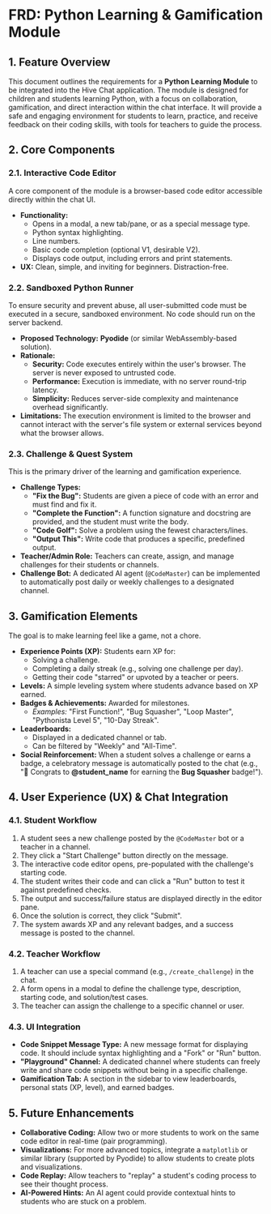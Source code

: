 
# FRD: Python Learning & Gamification Module

## 1. Feature Overview

This document outlines the requirements for a **Python Learning Module** to be integrated into the Hive Chat application. The module is designed for children and students learning Python, with a focus on collaboration, gamification, and direct interaction within the chat interface. It will provide a safe and engaging environment for students to learn, practice, and receive feedback on their coding skills, with tools for teachers to guide the process.

## 2. Core Components

### 2.1. Interactive Code Editor

A core component of the module is a browser-based code editor accessible directly within the chat UI.

*   **Functionality:**
    *   Opens in a modal, a new tab/pane, or as a special message type.
    *   Python syntax highlighting.
    *   Line numbers.
    *   Basic code completion (optional V1, desirable V2).
    *   Displays code output, including errors and print statements.
*   **UX:** Clean, simple, and inviting for beginners. Distraction-free.

### 2.2. Sandboxed Python Runner

To ensure security and prevent abuse, all user-submitted code must be executed in a secure, sandboxed environment. No code should run on the server backend.

*   **Proposed Technology:** **Pyodide** (or similar WebAssembly-based solution).
*   **Rationale:**
    *   **Security:** Code executes entirely within the user's browser. The server is never exposed to untrusted code.
    *   **Performance:** Execution is immediate, with no server round-trip latency.
    *   **Simplicity:** Reduces server-side complexity and maintenance overhead significantly.
*   **Limitations:** The execution environment is limited to the browser and cannot interact with the server's file system or external services beyond what the browser allows.

### 2.3. Challenge & Quest System

This is the primary driver of the learning and gamification experience.

*   **Challenge Types:**
    *   **"Fix the Bug":** Students are given a piece of code with an error and must find and fix it.
    *   **"Complete the Function":** A function signature and docstring are provided, and the student must write the body.
    *   **"Code Golf":** Solve a problem using the fewest characters/lines.
    *   **"Output This":** Write code that produces a specific, predefined output.
*   **Teacher/Admin Role:** Teachers can create, assign, and manage challenges for their students or channels.
*   **Challenge Bot:** A dedicated AI agent (`@CodeMaster`) can be implemented to automatically post daily or weekly challenges to a designated channel.

## 3. Gamification Elements

The goal is to make learning feel like a game, not a chore.

*   **Experience Points (XP):** Students earn XP for:
    *   Solving a challenge.
    *   Completing a daily streak (e.g., solving one challenge per day).
    *   Getting their code "starred" or upvoted by a teacher or peers.
*   **Levels:** A simple leveling system where students advance based on XP earned.
*   **Badges & Achievements:** Awarded for milestones.
    *   *Examples:* "First Function!", "Bug Squasher", "Loop Master", "Pythonista Level 5", "10-Day Streak".
*   **Leaderboards:**
    *   Displayed in a dedicated channel or tab.
    *   Can be filtered by "Weekly" and "All-Time".
*   **Social Reinforcement:** When a student solves a challenge or earns a badge, a celebratory message is automatically posted to the chat (e.g., "🎉 Congrats to **@student_name** for earning the **Bug Squasher** badge!").

## 4. User Experience (UX) & Chat Integration

### 4.1. Student Workflow

1.  A student sees a new challenge posted by the `@CodeMaster` bot or a teacher in a channel.
2.  They click a "Start Challenge" button directly on the message.
3.  The interactive code editor opens, pre-populated with the challenge's starting code.
4.  The student writes their code and can click a "Run" button to test it against predefined checks.
5.  The output and success/failure status are displayed directly in the editor pane.
6.  Once the solution is correct, they click "Submit".
7.  The system awards XP and any relevant badges, and a success message is posted to the channel.

### 4.2. Teacher Workflow

1.  A teacher can use a special command (e.g., `/create_challenge`) in the chat.
2.  A form opens in a modal to define the challenge type, description, starting code, and solution/test cases.
3.  The teacher can assign the challenge to a specific channel or user.

### 4.3. UI Integration

*   **Code Snippet Message Type:** A new message format for displaying code. It should include syntax highlighting and a "Fork" or "Run" button.
*   **"Playground" Channel:** A dedicated channel where students can freely write and share code snippets without being in a specific challenge.
*   **Gamification Tab:** A section in the sidebar to view leaderboards, personal stats (XP, level), and earned badges.

## 5. Future Enhancements

*   **Collaborative Coding:** Allow two or more students to work on the same code editor in real-time (pair programming).
*   **Visualizations:** For more advanced topics, integrate a `matplotlib` or similar library (supported by Pyodide) to allow students to create plots and visualizations.
*   **Code Replay:** Allow teachers to "replay" a student's coding process to see their thought process.
*   **AI-Powered Hints:** An AI agent could provide contextual hints to students who are stuck on a problem.
